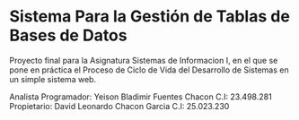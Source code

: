 # Sistema Para la Gestión de Tablas de Bases de Datos

Proyecto final para la Asignatura Sistemas de Informacion I, en el que se pone en práctica el Proceso de Ciclo de Vida del Desarrollo de Sistemas en un simple sistema web.

Analista Programador: Yeison Bladimir Fuentes Chacon C.I: 23.498.281
Propietario: David Leonardo Chacon Garcia C.I: 25.023.230